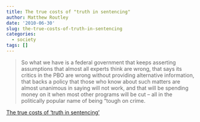 ```yaml
---
title: The true costs of "truth in sentencing"
author: Matthew Routley
date: '2010-06-30'
slug: the-true-costs-of-truth-in-sentencing
categories:
  - society
tags: []
---
```


> So what we have is a federal government that keeps asserting assumptions that almost all experts think are wrong, that says its critics in the PBO are wrong without providing alternative information, that backs a policy that those who know about such matters are almost unanimous in saying will not work, and that will be spending money on it when most other programs will be cut – all in the politically popular name of being “tough on crime.

<a href="http://www.theglobeandmail.com/news/opinions/the-true-costs-of-truth-in-sentencing/article1621898/?cmpid=rss1">The true costs of ‘truth in sentencing’</a>